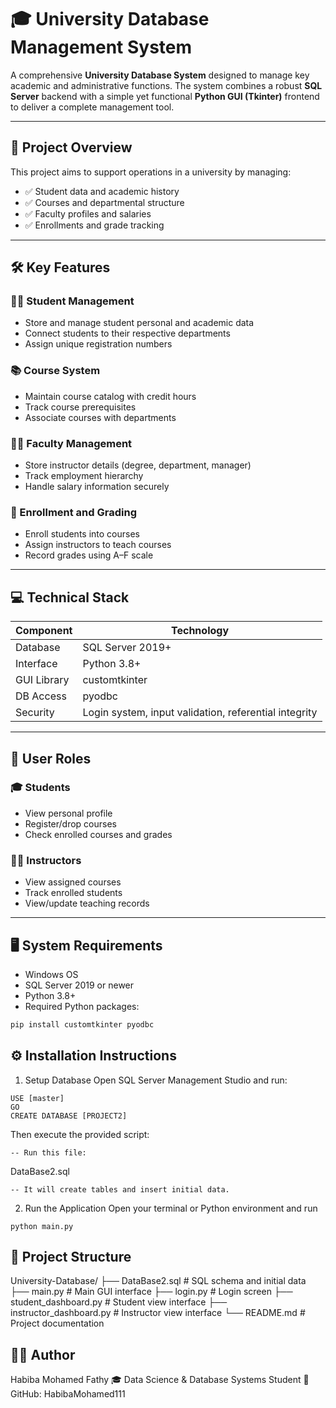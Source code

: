 # 🎓 University Database Management System

A comprehensive **University Database System** designed to manage key academic and administrative functions. The system combines a robust **SQL Server** backend with a simple yet functional **Python GUI (Tkinter)** frontend to deliver a complete management tool.

---

## 📌 Project Overview

This project aims to support operations in a university by managing:

- ✅ Student data and academic history  
- ✅ Courses and departmental structure  
- ✅ Faculty profiles and salaries  
- ✅ Enrollments and grade tracking  

---

## 🛠 Key Features

### 🧑‍🎓 Student Management

- Store and manage student personal and academic data  
- Connect students to their respective departments  
- Assign unique registration numbers  

### 📚 Course System

- Maintain course catalog with credit hours  
- Track course prerequisites  
- Associate courses with departments  

### 👨‍🏫 Faculty Management

- Store instructor details (degree, department, manager)  
- Track employment hierarchy  
- Handle salary information securely  

### 📝 Enrollment and Grading

- Enroll students into courses  
- Assign instructors to teach courses  
- Record grades using A–F scale  

---

## 💻 Technical Stack

| Component   | Technology         |
|-------------|--------------------|
| Database    | SQL Server 2019+   |
| Interface   | Python 3.8+        |
| GUI Library | customtkinter      |
| DB Access   | pyodbc             |
| Security    | Login system, input validation, referential integrity |

---

## 🔐 User Roles

### 🎓 Students

- View personal profile  
- Register/drop courses  
- Check enrolled courses and grades  

### 👨‍🏫 Instructors

- View assigned courses  
- Track enrolled students  
- View/update teaching records  

---

## 🖥 System Requirements

- Windows OS  
- SQL Server 2019 or newer  
- Python 3.8+  
- Required Python packages:

```bash
pip install customtkinter pyodbc
```

## ⚙️ Installation Instructions
1. Setup Database
Open SQL Server Management Studio and run:

```
USE [master]
GO
CREATE DATABASE [PROJECT2]
```
Then execute the provided script:
```
-- Run this file:
```
DataBase2.sql
```
-- It will create tables and insert initial data.
```

2. Run the Application
Open your terminal or Python environment and run
```
python main.py
```

## 📂 Project Structure

University-Database/
├── DataBase2.sql              # SQL schema and initial data
├── main.py                    # Main GUI interface
├── login.py                   # Login screen
├── student_dashboard.py       # Student view interface
├── instructor_dashboard.py    # Instructor view interface
└── README.md                  # Project documentation



## 👩‍💻 Author
Habiba Mohamed Fathy
🎓 Data Science & Database Systems Student
🔗 GitHub: HabibaMohamed111

